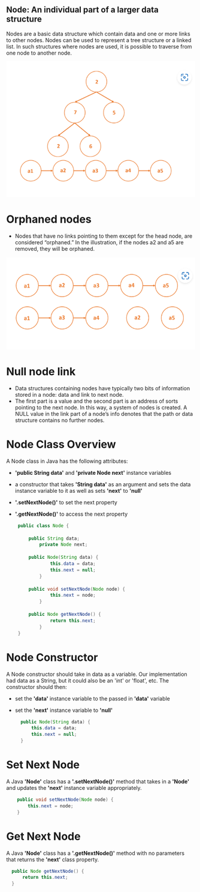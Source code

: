 ## Node: An individual part of a larger data structure

Nodes are a basic data structure which contain data and one or more links to other nodes. Nodes can be used to represent a tree structure or a linked list. In such structures where nodes are used, it is possible to traverse from one node to another node.

![Image Alt Text](Node1.png)

# Orphaned nodes

- Nodes that have no links pointing to them except for the head node, are considered “orphaned.” In the illustration, if the nodes a2 and a5 are removed, they will be orphaned.

![Image Alt Text](Node2.png)

# Null node link

- Data structures containing nodes have typically two bits of information stored in a node: data and link to next node.
- The first part is a value and the second part is an address of sorts pointing to the next node. In this way, a system of nodes is created. A NULL value in the link part of a node’s info denotes that the path or data structure contains no further nodes.

# Node Class Overview

A Node class in Java has the following attributes:

- **'public String data'** and **'private Node next'** instance variables
- a constructor that takes **'String data'** as an argument and sets the data instance variable to it as well as sets **'next'** to **'null'**
- **'.setNextNode()'** to set the next property
- **'.getNextNode()'** to access the next property

  ```java
   public class Node {

       public String data;
           private Node next;

       public Node(String data) {
               this.data = data;
               this.next = null;
           }

       public void setNextNode(Node node) {
               this.next = node;
           }

       public Node getNextNode() {
               return this.next;
           }
   }
  ```

# Node Constructor

A Node constructor should take in data as a variable. Our implementation had data as a String, but it could also be an 'int' or 'float', etc. The constructor should then:

- set the **'data'** instance variable to the passed in **'data'** variable
- set the **'next'** instance variable to **'null'**

  ```java
    public Node(String data) {
        this.data = data;
        this.next = null;
    }
  ```

# Set Next Node

A Java **'Node'** class has a **'.setNextNode()'** method that takes in a **'Node'** and updates the **'next'** instance variable appropriately.

```java
    public void setNextNode(Node node) {
        this.next = node;
    }
```

# Get Next Node
A Java **'Node'** class has a **'.getNextNode()'** method with no parameters that returns the **'next'** class property.

  ```java
    public Node getNextNode() {
        return this.next;
    }
```
